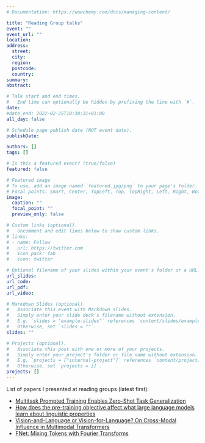 ```yaml
---
# Documentation: https://wowchemy.com/docs/managing-content/

title: "Reading Group talks"
event: ""
event_url: ""
location:
address:
  street:
  city:
  region:
  postcode:
  country:
summary:
abstract:

# Talk start and end times.
#   End time can optionally be hidden by prefixing the line with `#`.
date:
#date_end: 2022-02-25T18:38:31+01:00
all_day: false

# Schedule page publish date (NOT event date).
publishDate: 

authors: []
tags: []

# Is this a featured event? (true/false)
featured: false

# Featured image
# To use, add an image named `featured.jpg/png` to your page's folder. 
# Focal points: Smart, Center, TopLeft, Top, TopRight, Left, Right, BottomLeft, Bottom, BottomRight.
image:
  caption: ""
  focal_point: ""
  preview_only: false

# Custom links (optional).
#   Uncomment and edit lines below to show custom links.
# links:
# - name: Follow
#   url: https://twitter.com
#   icon_pack: fab
#   icon: twitter

# Optional filename of your slides within your event's folder or a URL.
url_slides: 
url_code:
url_pdf:
url_video:

# Markdown Slides (optional).
#   Associate this event with Markdown slides.
#   Simply enter your slide deck's filename without extension.
#   E.g. `slides = "example-slides"` references `content/slides/example-slides.md`.
#   Otherwise, set `slides = ""`.
slides: ""

# Projects (optional).
#   Associate this post with one or more of your projects.
#   Simply enter your project's folder or file name without extension.
#   E.g. `projects = ["internal-project"]` references `content/project/deep-learning/index.md`.
#   Otherwise, set `projects = []`.
projects: []
---
```


List of papers I presented at reading groups (latest first):

- [Multitask Prompted Training Enables Zero-Shot Task Generalization](./reading_group_100622.pdf)
- [How does the pre-training objective affect what large language models learn about linguistic properties](./reading_group_050522.pdf)
- [Vision-and-Language or Vision-for-Language? On Cross-Modal Influence in Multimodal Transformers](./reading-VLBERT.pdf)
- [FNet: Mixing Tokens with Fourier Transforms](./reading-FNet.pdf)